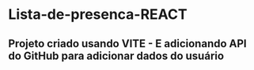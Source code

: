 # Lista-de-presenca-REACT
## Projeto criado usando VITE - E adicionando API do GitHub para adicionar dados do usuário
